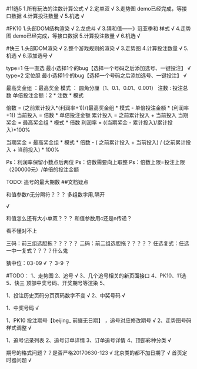 #11选5
1.所有玩法的注数计算公式 √
2.定单双 √
3.走势图 demo已经完成，等接口数据
4.计算投注数量 √
5.机选 √

#PK10
1.头部DOM结构渲染 √
2.龙虎斗 √
3.猜和值——》冠亚季和 样式 √
4.走势图 demo已经完成，等接口数据
5.计算投注数量 √
6.机选 √


#快三
1.头部DOM渲染 √
2.整个游戏规则的渲染 √
3.走势图
4.计算投注数量 √
5.机选 √
6.添加选号 √

type=1   任一直选 最小选择1个的bug【选择一个号码之后添加选号、一键投注】 √
type=2   定位胆 最小选择1个的bug【选择一个号码之后添加选号、一键投注】 √

<!-- 利润率 -->
最高奖金组 ：最高奖金
模式 ： 圆角分厘（1、0.1、0.01、0.001）
注数 : 投注总数
单倍投注金额：2 * 注数 * 模式


倍数 = (之前累计投入*(利润率+1))/(最高奖金组 * 模式 - 单倍投注金额 * (利润率+1))
当前投入 = 倍数 * 单倍投注金额
累计投入 = 之前累计投入 + 当前投入
当期奖金 = 最高奖金组 * 模式 * 倍数
利润率 = ((当期奖金 - 累计投入)/累计投入)*100%

当期奖金 = 最高奖金组 * 模式 * 倍数 - ( 之前累计投入 + 当前投入) /  (之前累计投入 + 当前投入) * 100%

Ps：利润率保留小数点后两位
Ps：倍数需要向上取整
Ps：倍数上限=投注上限（200000元）/单倍的投注金额


TODO:   追号的最大期数
##文档疑点

<!-- 时时彩 -->
和值参数n无分隔符？？？
多组数字用,隔开

<!-- 快三 -->     √
和值怎么还有大小单双？？？
和值参数用c还是n传递？

<!-- PK10 -->
看不懂对不上

<!-- 11选5 -->
三码：前三组选胆拖？？？？？
二码：前二组选胆拖？？？？？
任选复式：任选一中一复式？？？？什么鬼

猜中位：03-09 √ ？ 3-9 ？ 


#TODO：
1、走势图
2、追号 √
3、几个追号相关的新页面接口
4、PK10、11选5、快三 顶部中奖号码、开奖期号等渲染
5、





<!-- 快三 -->
1、投注历史页码分页页码数字不变  √
2、中奖号码  √

<!-- 11选5 -->
1、中奖号码  √

<!-- PK10 -->
1、PK10 投注期号【beijing_ 前缀无日期】 ，追号对应修改期号 √
2、走势图号码样式调整 √

<!-- 缺少的接口 -->
1、追号记录列表
2、追号订单详情
3、订单追号详情
4、顶部彩种分类 √


期号的格式问题？？是否严格20170630-123 √
北京类的都不加日期了 √
首页定时器问题 √